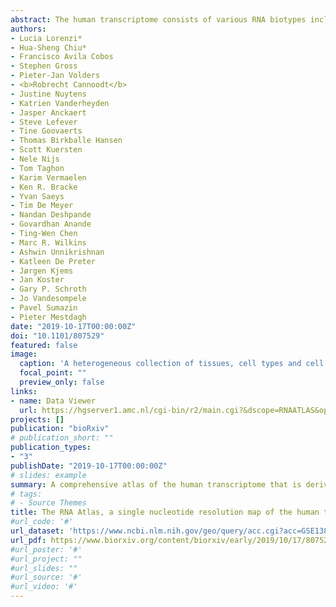 ```yaml
---
abstract: The human transcriptome consists of various RNA biotypes including multiple types of non-coding RNAs (ncRNAs). Current ncRNA compendia remain incomplete partially because they are almost exclusively derived from the interrogation of small- and polyadenylated RNAs. Here, we present a more comprehensive atlas of the human transcriptome that is derived from matching polyA-, total-, and small-RNA profiles of a heterogeneous collection of nearly 300 human tissues and cell lines. We report on thousands of novel RNA species across all major RNA biotypes, including a hitherto poorly-cataloged class of non-polyadenylated single-exon long non-coding RNAs. In addition, we exploit intron abundance estimates from total RNA-sequencing to test and verify functional regulation by novel non-coding RNAs. Our study represents a substantial expansion of the current catalogue of human ncRNAs and their regulatory interactions. All data, analyses, and results are available in the R2 web portal and serve as a basis to further explore RNA biology and function.
authors:
- Lucia Lorenzi*
- Hua-Sheng Chiu*
- Francisco Avila Cobos
- Stephen Gross
- Pieter-Jan Volders
- <b>Robrecht Cannoodt</b>
- Justine Nuytens
- Katrien Vanderheyden
- Jasper Anckaert
- Steve Lefever
- Tine Goovaerts
- Thomas Birkballe Hansen
- Scott Kuersten
- Nele Nijs
- Tom Taghon
- Karim Vermaelen
- Ken R. Bracke
- Yvan Saeys
- Tim De Meyer
- Nandan Deshpande
- Govardhan Anande
- Ting-Wen Chen
- Marc R. Wilkins
- Ashwin Unnikrishnan
- Katleen De Preter
- Jørgen Kjems
- Jan Koster
- Gary P. Schroth
- Jo Vandesompele
- Pavel Sumazin
- Pieter Mestdagh
date: "2019-10-17T00:00:00Z"
doi: "10.1101/807529"
featured: false
image:
  caption: 'A heterogeneous collection of tissues, cell types and cell lines was sequenced through complementary strand-specific RNA-sequencing methods to profile the major RNA-biotypes in the human transcriptome.'
  focal_point: ""
  preview_only: false
links:
- name: Data Viewer
  url: https://hgserver1.amc.nl/cgi-bin/r2/main.cgi?&dscope=RNAATLAS&option=about_dscope
projects: []
publication: "bioRxiv"
# publication_short: ""
publication_types:
- "3"
publishDate: "2019-10-17T00:00:00Z"
# slides: example
summary: A comprehensive atlas of the human transcriptome that is derived from matching polyA-, total-, and small-RNA profiles of a heterogeneous collection of nearly 300 human tissues and cell lines.
# tags:
# - Source Themes
title: The RNA Atlas, a single nucleotide resolution map of the human transcriptome
#url_code: '#'
url_dataset: 'https://www.ncbi.nlm.nih.gov/geo/query/acc.cgi?acc=GSE138734'
url_pdf: https://www.biorxiv.org/content/biorxiv/early/2019/10/17/807529.full-text.pdf
#url_poster: '#'
#url_project: ""
#url_slides: ""
#url_source: '#'
#url_video: '#'
---
```


<!--
{{% alert note %}}
Click the *Slides* button above to demo Academic's Markdown slides feature.
{{% /alert %}}

Supplementary notes can be added here, including [code and math](https://sourcethemes.com/academic/docs/writing-markdown-latex/).
-->